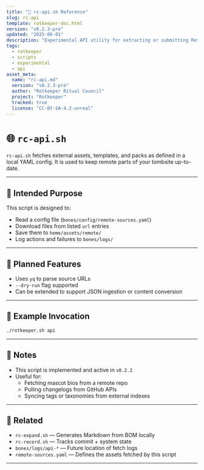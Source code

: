 ```yaml
---
title: "📡 rc-api.sh Reference"
slug: rc-api
template: rotkeeper-doc.html
version: "v0.2.3-pre"
updated: "2025-06-01"
description: "Experimental API utility for extracting or submitting Rotkeeper data between sessions. Not part of core ritual set."
tags:
  - rotkeeper
  - scripts
  - experimental
  - api
asset_meta:
  name: "rc-api.md"
  version: "v0.2.3-pre"
  author: "Rotkeeper Ritual Council"
  project: "Rotkeeper"
  tracked: true
  license: "CC-BY-SA-4.2-unreal"
---
```


# 🌐 `rc-api.sh`

`rc-api.sh` fetches external assets, templates, and packs as defined in a local YAML config. It is used to keep remote parts of your tombsite up-to-date.

***

## 🔮 Intended Purpose

This script is designed to:
- Read a config file (`bones/config/remote-sources.yaml`)
- Download files from listed `url` entries
- Save them to `home/assets/remote/`
- Log actions and failures to `bones/logs/`

***

## 🔧 Planned Features

- Uses `yq` to parse source URLs
- `--dry-run` flag supported
- Can be extended to support JSON ingestion or content conversion

***

## 🧪 Example Invocation

```bash
./rotkeeper.sh api
```

***

## 📎 Notes

- This script is implemented and active in `v0.2.2`
- Useful for:
  - Fetching mascot bios from a remote repo
  - Pulling changelogs from GitHub APIs
  - Syncing tags or taxonomies from external indexes

***

## 📌 Related

- `rc-expand.sh` — Generates Markdown from BOM locally
- `rc-record.sh` — Tracks commit + system state
- `bones/logs/api-*` — Future location of fetch logs
- `remote-sources.yaml` — Defines the assets fetched by this script

***

<!-- Sora Prompt: "A shell script wrapped in a network cable, pinging the clouds for forgotten data. Mascots hover behind a firewall of JSON ghosts, watching the conversion begin." -->

<!-- 🎴 Limerick 1:
There once was an API script,
That fetched from each distant crypt.
With JSON in hand,
It mapped content to sand,
And left local tombs fully equipped.
-->

<!-- 🎴 Limerick 2:
When endpoints would vanish or sway,
rc-api would cheerfully play.
It grabbed every byte,
By day and by night,
So your docs never ran astray.
-->